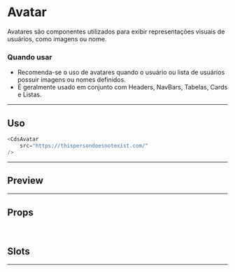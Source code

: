 # Avatar

Avatares são componentes utilizados para exibir representações visuais de usuários, como imagens ou nome.

### Quando usar

- Recomenda-se o uso de avatares quando o usuário ou lista de usuários possuir imagens ou nomes definidos.
- É geralmente usado em conjunto com Headers, NavBars, Tabelas, Cards e Listas.

---

## Uso

```js
<CdsAvatar
	src="https://thispersondoesnotexist.com/"
/>
```

---

## Preview

<PreviewBuilder
	:args
	src="https://thispersondoesnotexist.com/"
	:component="CdsAvatar"
	:events="cdsAvatarEvents"
/>

---

## Props

<APITable
	name="Avatar"
	section="props"
/>
<br />

## Slots

<APITable
	name="Avatar"
	section="slots"
/>

---

<!-- ## Figma

<FigmaFrame
	src="https://embed.figma.com/design/J5fTswomlHu7RXk1gwbUq6/Cuida?node-id=2040-370&embed-host=share"
/> -->

<script setup>
import { ref } from 'vue';
const args = ref({});
import CdsAvatar from '@/components/Avatar.vue';

const cdsAvatarEvents = [
	'click'
];
</script>

